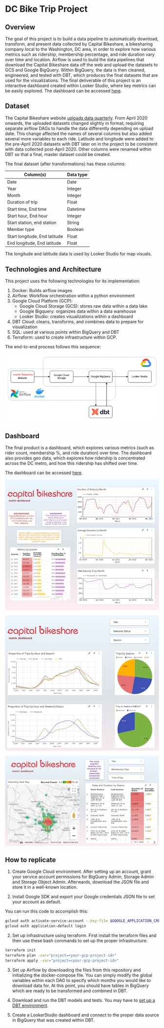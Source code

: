 # DC Bike Trip Project

## Overview

The goal of this project is to build a data pipeline to automatically download, transform, and present data collected by Capital Bikeshare, a bikesharing company local to the Washington, DC area, in order to explore how various metrics such as ridership, membership percentage, and ride duration vary over time and location. Airflow is used to build the data pipelines that download the Capital Bikeshare data off the web and upload the datasets to GCS and Google BigQuery. Within BigQuery, the data is then cleaned, engineered, and tested with DBT, which produces the final datasets that are used for the visualizations. The final deliverable of this project is an interactive dashboard created within Looker Studio, where key metrics can be easily explored. The dashboard can be accessed [here](https://lookerstudio.google.com/reporting/6a255a13-aef9-4e6a-824d-4020e220c9e0).

## Dataset

The Capital Bikeshare website [uploads data quarterly](https://s3.amazonaws.com/capitalbikeshare-data/index.html). From April 2020 onwards, the uploaded datasets changed slightly in format, requiring separate airflow DAGs to handle the data differently depending on upload date. This change affected the names of several columns but also added several more variables to each ride. Latitude and longitude were added to the pre-April 2020 datasets with DBT later on in the project to be consistent with data collected post-April 2020. Other columns were renamed within DBT so that a final, master dataset could be created. 

The final dataset (after transformations) has these columns:

| Column(s)  | Data type | 
| ------------- | ------------- | 
| Date  | Date  | 
| Year  | Integer |
| Month  | Integer |
| Duration of trip  | Float |
| Start time, End time  | Datetime |
| Start hour, End hour  | Integer |
| Start station, end station  | String |
| Member type | Boolean |
| Start longitude, End latitude  | Float |
| End longitude, End latitude  | Float |

The longitude and latitude data is used by Looker Studio for map visuals. 

## Technologies and Architecture

This project uses the following technologies for its implementation:

1. Docker: Builds airflow images
2. Airflow: Workflow orchestration within a python environment
3. Google Cloud Platform (GCP):
    - Google Cloud Storage (GCS): stores raw data within a data lake
    - Google Bigquery: organizes data within a data warehouse
    - Looker Studio: creates visualizations within a dashboard
4. DBT Cloud: cleans, transforms, and combines data to prepare for visualization
5. SQL: used at various points within BigQuery and DBT
6. Terraform: used to create infrastructure within GCP.

The end-to-end process follows this sequence:

![Dashboard](images/Diagram.jpg)

## Dashboard

The final product is a dashboard, which explores various metrics (such as rider count, membership %, and ride duration) over time. The dashboard also provides geo data, which explores how ridership is concentrated across the DC metro, and how this ridership has shifted over time. 

The dashboard can be accessed [here](https://lookerstudio.google.com/reporting/6a255a13-aef9-4e6a-824d-4020e220c9e0).

![Dashboard](images/Dashboard_1.jpg)

![Dashboard](images/Dashboard_3.jpg)

![Dashboard](images/Dashboard_2.jpg)

## How to replicate

1. Create Google Cloud environment. After setting up an account, grant your service account permissions for BigQuery Admin, Storage Admin and Storage Object Admin. Afterwards, download the JSON file and store it in a well-known location.

2. Install Google SDK and export your Google credentials JSON file to set your account as default.

You can run this code to accomplish this:

```bash
gcloud auth activate-service-account --key-file $GOOGLE_APPLICATION_CREDENTIALS
gcloud auth application-default login
```

2. Set up infrastructure using terraform. First install the terraform files and then use these bash commands to set up the proper infrastructure:

```bash
terraform init
terraform plan -var="project=<your-gcp-project-id>"
terraform apply -var="project=<your-gcp-project-id>"
```

3. Set up Airflow by downloading the files from this repository and initializing the docker-compose file. You can simply modify the global variables within each DAG to specify which months you would like to download data for. At this point, you should have tables in BigQuery which are ready to be transformed and combined in DBT. 

4. Download and run the DBT models and tests. You may have to [set up a DBT environment](https://docs.getdbt.com/docs/collaborate/environments/environments-in-dbt). 

5. Create a LookerStudio dashboard and connect to the proper data source in BigQuery that was created within DBT. 

